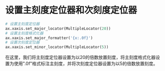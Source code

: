 # 设置主刻度定位器和次刻度定位器

```python
# 设置主刻度定位器
ax.xaxis.set_major_locator(MultipleLocator(20))
# 设置主刻度格式化器
ax.xaxis.set_major_formatter('{x:.0f}')
# 设置次刻度定位器
ax.xaxis.set_minor_locator(MultipleLocator(5))
```

在这里，我们将主刻度定位器设置为以20的倍数放置刻度，将主刻度格式化器设置为使用".0f"格式标注主刻度，并将次刻度定位器设置为以5的倍数放置刻度。
